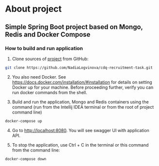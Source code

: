 # About project

## Simple Spring Boot project based on Mongo, Redis and Docker Compose

### How to build and run application

1. Clone sources of [project](https://github.com/NadiaLogvinova/cdq-recruitment-task.git) from GitHub:
```bash
git clone https://github.com/NadiaLogvinova/cdq-recruitment-task.git
```

2. You also need Docker. See https://docs.docker.com/installation/#installation for details on setting Docker up for your machine. Before proceeding further, verify you can run docker commands from the shell.

3.  Build and run the application, Mongo and Redis containers using the command (run from the Intellij IDEA terminal or from the root of project command line)
```bash
docker-compose up
```
4. Go to <http://localhost:8080>. You will see swagger UI with application API. 

5. To stop the application, use Ctrl + C in the terminal or this command from the command line:
```bash
docker-compose down
```